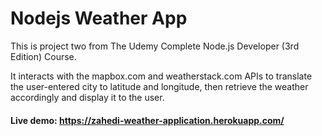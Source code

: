 # Nodejs Weather App

This is project two from The Udemy Complete Node.js Developer (3rd Edition) Course.

It interacts with the mapbox.com and weatherstack.com APIs to translate the user-entered city to latitude and longitude, then retrieve the weather accordingly and display it to the user.
#### Live demo: https://zahedi-weather-application.herokuapp.com/
